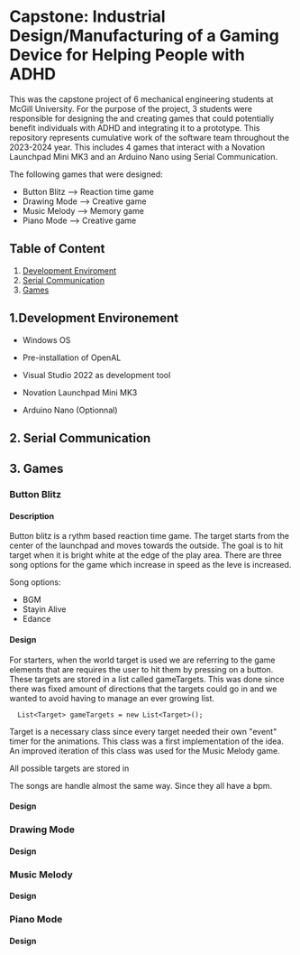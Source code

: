 # Capstone: Industrial Design/Manufacturing of a Gaming Device for Helping People with ADHD
This was the capstone project of 6 mechanical engineering students at McGill University. For the purpose of the project, 3 students were responsible for designing the and creating games that could potentially benefit individuals with ADHD and integrating it to a prototype. This repository represents cumulative work of the software team throughout the 2023-2024 year.
This includes 4 games that interact with a Novation Launchpad Mini MK3 and an Arduino Nano using Serial Communication.

The following games that were designed:
- Button Blitz --> Reaction time game
- Drawing Mode --> Creative game
- Music Melody --> Memory game
- Piano Mode   --> Creative game

## Table of Content
1. [Development Enviroment](##1.-development-environment)
2. [Serial Communication](##2.-serial-communication)
3. [Games](##3.-games)

## 1.Development Environement
- Windows OS
- Pre-installation of OpenAL
- Visual Studio 2022 as development tool
- Novation Launchpad Mini MK3

- Arduino Nano (Optionnal)
## 2. Serial Communication
## 3. Games
### Button Blitz
#### Description
Button blitz is a rythm based reaction time game. The target starts from the center of the launchpad and moves towards the outside. The goal is to hit target when it is bright white at the edge of the play area.
There are three song options for the game which increase in speed as the leve is increased.

Song options:
- BGM
- Stayin Alive
- Edance

#### Design
For starters, when the world target is used we are referring to the game elements that are requires the user to hit them by pressing on a button.
These targets are stored in a list called gameTargets. This was done since there was fixed amount of directions that the targets could go in and we wanted to avoid having to manage an ever growing list.
```
  List<Target> gameTargets = new List<Target>();
```
Target is a necessary class since every target needed their own "event" timer for the animations. This class was a first implementation of the idea. An improved iteration of this class was used for the Music Melody game.

All possible targets are stored in 


The songs are handle almost the same way. Since they all have a bpm. 
#### Design
### Drawing Mode
#### Design
### Music Melody
#### Design
### Piano Mode
#### Design




 
